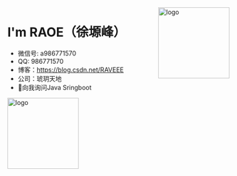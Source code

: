 <img src="https://github-readme-stats.vercel.app/api?username=RAOE&show_icons=true" alt="logo" height="160" align="right" style="margin: 5px; margin-bottom: 20px;" />

# I'm RAOE（徐塬峰）

- 微信号: a986771570
- QQ: 986771570
- 博客：https://blog.csdn.net/RAVEEE
- 公司：琥玥天地
- 💬向我询问Java Sringboot  

<img src="https://github-profile-trophy.vercel.app/?username=RAOE&theme=flat&column=7" alt="logo" height="160" align="center" style="margin: auto; margin-bottom: 20px;" />
